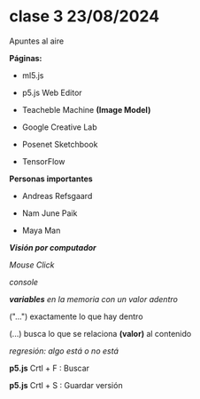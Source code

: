 # clase 3 23/08/2024

Apuntes al aire

**Páginas:**

- ml5.js

- p5.js Web Editor

- Teacheble Machine **(Image Model)**

- Google Creative Lab

- Posenet Sketchbook

- TensorFlow

**Personas importantes**

- Andreas Refsgaard

- Nam June Paik

- Maya Man


***Visión por computador***

*Mouse Click*

*console*

***variables** en la memoria con un valor adentro*

("...") exactamente lo que hay dentro

(...) busca lo que se relaciona **(valor)** al contenido 

*regresión: algo está o no está*

**p5.js** Crtl + F : Buscar

**p5.js** Crtl + S : Guardar versión
